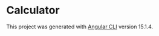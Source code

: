 # Calculator

This project was generated with [Angular CLI](https://github.com/angular/angular-cli) version 15.1.4.
